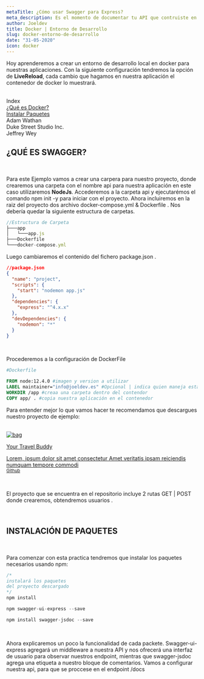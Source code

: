 ```yaml
---
metaTitle: ¿Cómo usar Swagger para Express?
meta_description: Es el momento de documentar tu API que contruiste en Express y Nodejs
author: Joeldev
title: Docker | Entorno de Desarrollo
slug: docker-entorno-de-desarrollo
date: "31-05-2020"
icon: docker
---
```


Hoy aprenderemos a crear un entorno de desarrollo local en docker para nuestras
aplicaciones. Con la siguiente configuración tendremos la opción de <b>LiveReload</b>, cada cambio que hagamos en nuestra aplicación el contenedor de docker lo muestrará.

<br/>
<div class="w-full">
    <div class="bg-white shadow-md rounded-lg px-3 py-2 mb-4">
        <div class="block text-gray-700 text-lg font-semibold py-2 px-2">
        Index 
        </div>
        <div class="py-3 text-sm">
            <a href="#Swagger" class=" flex justify-start cursor-pointer text-gray-700 hover:text-blue-400 hover:bg-blue-100 rounded-md px-2 py-2 my-2">
                <span class="bg-indigo-400 h-2 w-2 m-2 rounded-full"></span>
                <div class="flex-grow font-medium px-2">¿Qué es Docker?</div>
            </a>
            <a href="#Swagger" class="flex justify-start cursor-pointer text-gray-700 hover:text-blue-400 hover:bg-blue-100 rounded-md px-2 py-2 my-2">
                <span class="bg-green-400 h-2 w-2 m-2 rounded-full"></span>
                <div class="flex-grow font-medium px-2">Instalar Paquetes</div>
            </a>
            <div class="flex justify-start cursor-pointer text-gray-700 hover:text-blue-400 hover:bg-blue-100 rounded-md px-2 py-2 my-2">
                <span class="bg-indigo-400 h-2 w-2 m-2 rounded-full"></span>
                <div class="flex-grow font-medium px-2">Adam Wathan</div>
            </div>
            <div class="flex justify-start cursor-pointer text-gray-700 hover:text-blue-400 hover:bg-blue-100 rounded-md px-2 py-2 my-2">
                <span class="bg-indigo-400 h-2 w-2 m-2 rounded-full"></span>
                <div class="flex-grow font-medium px-2">Duke Street Studio Inc.</div>
            </div>
            <div class="flex justify-start cursor-pointer text-gray-700 hover:text-blue-400 hover:bg-blue-100 rounded-md px-2 py-2 my-2">
                <span class="bg-green-400 h-2 w-2 m-2 rounded-full"></span>
                <div class="flex-grow font-medium px-2">Jeffrey Wey</div>
            </div>
        </div>
    </div>
</div>

<h2 id="Swagger" class="text-center"> ¿QUÉ ES SWAGGER?</h2>

<br/>

Para este Ejemplo vamos a crear una carpera para nuestro proyecto, donde crearemos una carpeta con el nombre <span class="border border-indigo-500 rounded px-2"> api </span>para nuestra aplicación en este caso utilizaremos <b >NodeJs</b>. Accederemos a la carpeta api y ejecutarémos el comando <span class="border border-indigo-500 rounded px-2"> npm init -y</span> para iniciar con el proyecto.
Ahora incluiremos en la raiz del proyecto dos archivo <span class="border border-indigo-500 rounded px-2"> docker-compose.yml & Dockerfile </span>. Nos debería quedar la siguiente estructura de carpetas.

```js
//Estructura de Carpeta
├───app
│   └───app.js
├───Dockerfile
└───docker-compose.yml

```

 Luego cambiaremos el contenido del fichero <span class="border border-indigo-500 rounded px-2"> package.json </span>.

```json
//package.json
{
  "name": "project",
  "scripts": {
    "start": "nodemon app.js"
  },
  "dependencies": {
    "express": "^4.x.x"
  },
  "devDependencies": {
    "nodemon": "*"
  }
}
```

<br/>

Procederemos a la configuración de DockerFile
```Dockerfile
#Dockerfile

FROM node:12.4.0 #imagen y version a utilizar
LABEL maintainer="info@joeldev.es" #Opcional | indica quien maneja esta imagen
WORKDIR /app #creaa una carpeta dentro del contendor
COPY app/ . #copia nuestra aplicación en el contenedor
```
Para entender mejor lo que vamos hacer te recomendamos que descargues nuestro proyecto de ejemplo:

<br>

<a target="_blank" href="" class="shadow-md  w-full flex h-40 transition duration-700 ease-in-out transform hover:scale-105">
   <img class="h-full sm:w-4/12  object-cover rounded-lg rounded-r-none pb-5/6" src="https://avatars.githubusercontent.com/u/36200065?s=460&amp;u=716bb599507273f3f27fb68982ebf76015da71cc&amp;v=4" alt="bag">
   <div class="w-full  px-4 py-4 bg-white rounded-lg">
      <div class="flex items-center">
         <p class="text-lg text-gray-800 font-medium mr-auto">Your Travel Buddy</p>
      </div>
      <p class="text-sm text-gray-700 mt-4">
         Lorem, ipsum dolor sit amet consectetur Amet veritatis ipsam reiciendis numquam tempore commodi <br>
         <small class="text-indigo-500">Github</small>
      </p>
      
   </div>
</a>

<br>

El proyecto que se encuentra en el repositorio incluye 2 rutas <span class="text-indigo-500">GET | POST</span>
donde crearemos, obtendremos usuarios .

<br>

<h2 id="install" class="text-center"> INSTALACIÓN DE PAQUETES</h2>

<br>

Para comenzar con esta practica tendremos que instalar los paquetes necesarios usando npm:

```js
/*
instalará los paquetes
del proyecto descargado
*/
npm install

npm swagger-ui-express --save

npm install swagger-jsdoc --save
```

<br>

Ahora explicaremos un poco la funcionalidad de cada packete.
<span class="text-indigo-500 font-bold">Swagger-ui-express</span> agregará un middleware a nuestra API y nos ofrecerá una interfaz de usuario para observar nuestros endpoint, mientras que <span class="text-indigo-500 font-bold">swagger-jsdoc</span> agrega una etiqueta a nuestro bloque de comentarios.
Vamos a configurar nuestra api, para que se proccese en el endpoint <span class="text-indigo-500 font-bold">/docs</span>
